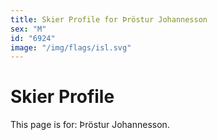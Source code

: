 ```yaml
---
title: Skier Profile for Þröstur Johannesson
sex: "M"
id: "6924"
image: "/img/flags/isl.svg" 
---
```


# Skier Profile

This page is for: Þröstur Johannesson.
    